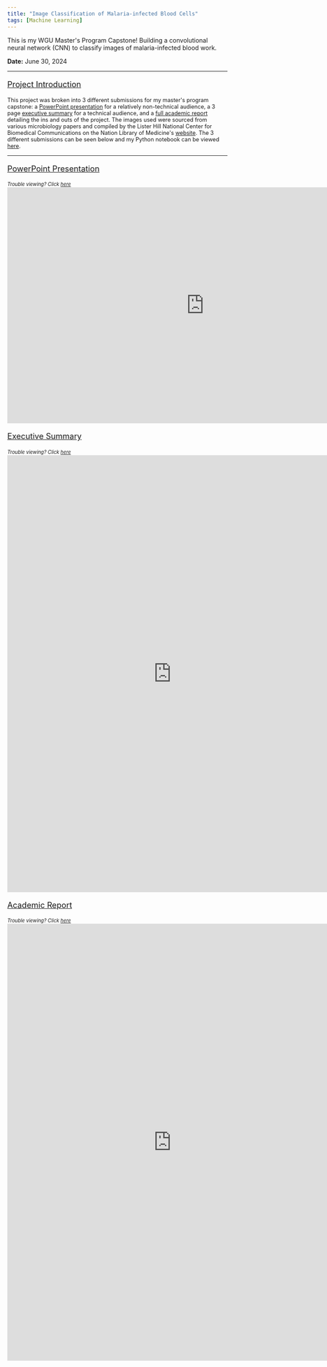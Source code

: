 ```yaml
---
title: "Image Classification of Malaria-infected Blood Cells"
tags: [Machine Learning]
---
```


This is my WGU Master's Program Capstone! Building a convolutional neural network (CNN) to classify 
images of malaria-infected blood work.

<span style="font-weight:bold;">Date:</span> June 30, 2024

---

<p style="font-size:130%; text-decoration:underline;">Project Introduction</p>
<p style="font-size:90%;">
This project was broken into 3 different submissions for my master's program capstone: a <a href="https://cbhorton6819.github.io/project_files/image_classification/presentation.pdf" target="_blank">PowerPoint presentation</a> for a relatively non-technical audience, a 3 page <a href="https://cbhorton6819.github.io/project_files/image_classification/executive_summary.pdf" target="_blank">executive summary</a> for a technical audience, and a <a href="https://cbhorton6819.github.io/project_files/image_classification/report.pdf" target="_blank">full academic report</a> detailing the ins and outs of the project. The images used were sourced from various microbiology papers and compiled by the Lister Hill National Center for Biomedical Communications on the Nation Library of Medicine's <a href="https://lhncbc.nlm.nih.gov/LHC-research/LHC-projects/image-processing/malaria-datasheet.html" target="_blank">website</a>. The 3 different submissions can be seen below and my Python notebook can be viewed <a href="https://nbviewer.org/urls/cbhorton6819.github.io/project_files/image_classification/capstone.ipynb" target="_blank">here</a>.
</p>

---

<p style="font-size:130%; text-decoration:underline;">PowerPoint Presentation</p>
<span style="font-style: italic; font-size: 80%;">Trouble viewing? Click <a href="https://cbhorton6819.github.io/project_files/image_classification/presentation.pdf" target="_blank">here</a></span>
<iframe frameborder="0" scrolling="no" width="900" height="540" src="https://cbhorton6819.github.io/project_files/image_classification/presentation.pdf#zoom=33"> </iframe>

<br>

<p style="font-size:130%; text-decoration:underline;">Executive Summary</p>
<span style="font-style: italic; font-size: 80%;">Trouble viewing? Click <a href="https://cbhorton6819.github.io/project_files/image_classification/executive_summary.pdf" target="_blank">here</a></span>
<iframe frameborder="0" scrolling="no" width="750" height="1000" src="https://cbhorton6819.github.io/project_files/image_classification/executive_summary.pdf#zoom=90"> </iframe>

<br>

<p style="font-size:130%; text-decoration:underline;">Academic Report</p>
<span style="font-style: italic; font-size: 80%;">Trouble viewing? Click <a href="https://cbhorton6819.github.io/project_files/image_classification/report.pdf" target="_blank">here</a></span>
<iframe frameborder="0" scrolling="no" width="750" height="1000" src="https://cbhorton6819.github.io/project_files/image_classification/report.pdf#zoom=90"> </iframe>
